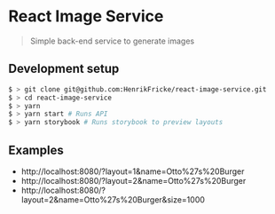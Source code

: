 # React Image Service

> Simple back-end service to generate images

## Development setup

```sh
$ > git clone git@github.com:HenrikFricke/react-image-service.git
$ > cd react-image-service
$ > yarn
$ > yarn start # Runs API
$ > yarn storybook # Runs storybook to preview layouts
```

## Examples

- http://localhost:8080/?layout=1&name=Otto%27s%20Burger
- http://localhost:8080/?layout=2&name=Otto%27s%20Burger
- http://localhost:8080/?layout=2&name=Otto%27s%20Burger&size=1000
